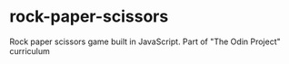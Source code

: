 # rock-paper-scissors
Rock paper scissors game built in JavaScript. Part of "The Odin Project" curriculum

